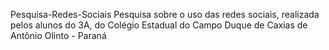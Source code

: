 Pesquisa-Redes-Sociais
Pesquisa sobre o uso das redes sociais, realizada pelos alunos do 3A, do Colégio Estadual do Campo Duque de Caxias de Antônio Olinto - Paraná
